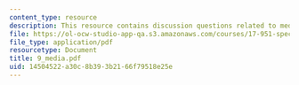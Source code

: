 ```yaml
---
content_type: resource
description: This resource contains discussion questions related to media, and internet.
file: https://ol-ocw-studio-app-qa.s3.amazonaws.com/courses/17-951-special-graduate-topic-in-political-science-political-behavior-fall-2005/14504522a30c8b393b2166f79518e25e_9_media.pdf
file_type: application/pdf
resourcetype: Document
title: 9_media.pdf
uid: 14504522-a30c-8b39-3b21-66f79518e25e
---
```

